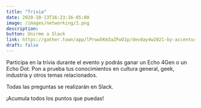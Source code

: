 ```yaml
---
title: "Trivia"
date: 2020-10-13T16:23:16-05:00
image: /images/networking/2.png
description: 
button: Unirme a Slack
link: https://gather.town/app/lPrwwSKm3aZFwO1p/devday4w2021-by-accenture
draft: false
---
```


Participa en la trivia durante el evento y podrás ganar un Echo 4Gen o un Echo Dot.
Pon a prueba tus conocimientos en cultura general, geek, industria y otros temas relacionados. 

Todas las preguntas se realizarán en Slack.

¡Acumula todos los puntos que puedas! 


